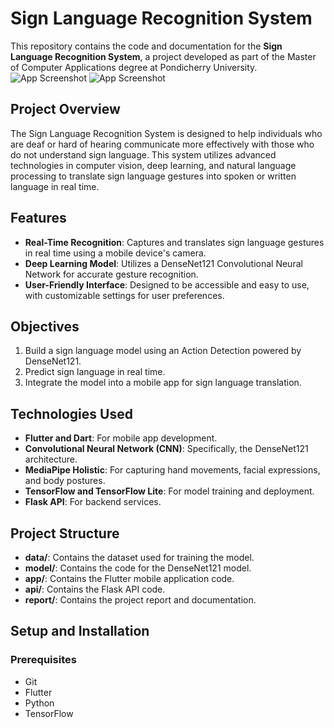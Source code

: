 # Sign Language Recognition System

This repository contains the code and documentation for the **Sign Language Recognition System**, a project developed as part of the Master of Computer Applications degree at Pondicherry University.
![App Screenshot](https://github.com/basithkp/sign-language-recognition-system/tree/main/Screenshots/S2.png)
![App Screenshot](https://github.com/basithkp/sign-language-recognition-system/tree/main/Screenshots/S3.png)
## Project Overview

The Sign Language Recognition System is designed to help individuals who are deaf or hard of hearing communicate more effectively with those who do not understand sign language. This system utilizes advanced technologies in computer vision, deep learning, and natural language processing to translate sign language gestures into spoken or written language in real time.

## Features

- **Real-Time Recognition**: Captures and translates sign language gestures in real time using a mobile device's camera.
- **Deep Learning Model**: Utilizes a DenseNet121 Convolutional Neural Network for accurate gesture recognition.
- **User-Friendly Interface**: Designed to be accessible and easy to use, with customizable settings for user preferences.

## Objectives

1. Build a sign language model using an Action Detection powered by DenseNet121.
2. Predict sign language in real time.
3. Integrate the model into a mobile app for sign language translation.

## Technologies Used

- **Flutter and Dart**: For mobile app development.
- **Convolutional Neural Network (CNN)**: Specifically, the DenseNet121 architecture.
- **MediaPipe Holistic**: For capturing hand movements, facial expressions, and body postures.
- **TensorFlow and TensorFlow Lite**: For model training and deployment.
- **Flask API**: For backend services.

## Project Structure

- **data/**: Contains the dataset used for training the model.
- **model/**: Contains the code for the DenseNet121 model.
- **app/**: Contains the Flutter mobile application code.
- **api/**: Contains the Flask API code.
- **report/**: Contains the project report and documentation.

## Setup and Installation

### Prerequisites

- Git
- Flutter
- Python
- TensorFlow

